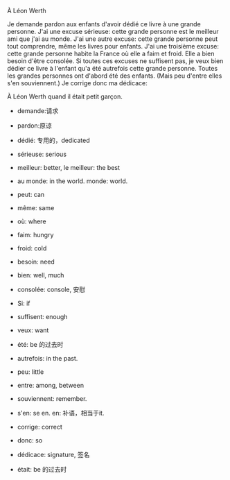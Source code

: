 
À Léon Werth

Je demande pardon aux enfants d'avoir dédié ce livre à une grande personne. J'ai une excuse sérieuse: cette grande personne est le meilleur ami que j'ai au monde. J'ai une autre excuse: cette grande personne peut tout comprendre, même les livres pour enfants. J'ai une troisième excuse: cette grande personne habite la France où elle a faim et froid. Elle a bien besoin d'être consolée. Si toutes ces excuses ne suffisent pas, je veux bien dédier ce livre à l'enfant qu'a été autrefois cette grande personne. Toutes les grandes personnes ont d'abord été des enfants. (Mais peu d'entre elles s'en souviennent.) Je corrige donc ma dédicace:

À Léon Werth
quand il était petit garçon.


* demande:请求

* pardon:原谅

* dédié: 专用的，dedicated

* sérieuse: serious

* meilleur: better, le meilleur: the best

* au monde: in the world. monde: world.

* peut: can

* même: same

* où: where

* faim: hungry

* froid: cold

* besoin: need

* bien: well, much

* consolée: console, 安慰

* Si: if

* suffisent: enough

* veux: want

* été: be 的过去时

* autrefois: in the past.

* peu: little

* entre: among, between

* souviennent: remember.

* s'en: se en. en: 补语，相当于it.

* corrige: correct

* donc: so

* dédicace: signature, 签名

* était: be 的过去时


